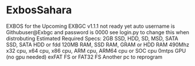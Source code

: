 # ExbosSahara
EXBOS for the Upcoming EXBGC
v1.1.1 not ready yet
auto username is Githubuser@Exbgc and password is 0000
see login.py to change this when distrobuting
Estimated Required Specs:
2GB SSD, HDD, SD, MSD, SATA SSD, SATA HDD or fdd
120MB RAM, SSD RAM, GRAM or HDD RAM
490Mhz x32 cpu, x64 cpu, x86 cpu, ARM cpu, ARM64 cpu or SOC cpu
0mtps GPU (no gpu needed)
exFAT FS or FAT32 FS
Another pc to reprogram
